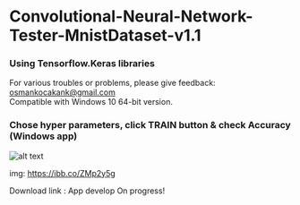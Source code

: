 # Convolutional-Neural-Network-Tester-MnistDataset-v1.1
### Using Tensorflow.Keras libraries

 
For various troubles or problems, please give feedback: osmankocakank@gmail.com<br />
Compatible with Windows 10 64-bit version.<br />

### Chose hyper parameters, click TRAIN button &amp; check Accuracy (Windows app)
![alt text](https://i.ibb.co/mcVNQky/CNNapp.png)

img: https://ibb.co/ZMp2y5g

Download link : App develop On progress!
